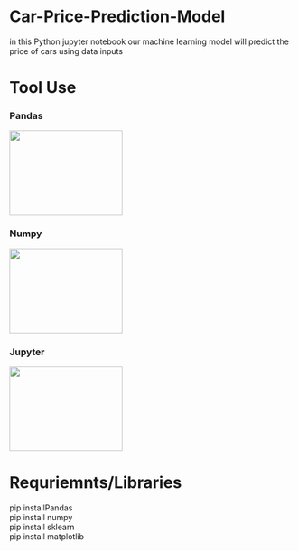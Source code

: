 # Car-Price-Prediction-Model
in this Python jupyter notebook our machine learning model will predict the price of cars using data inputs 
# Tool Use
<h3> Pandas</h3>
<img src="https://th.bing.com/th/id/OIP.vD5O0cGtIr0y-S6blOX8vAAAAA?rs=1&pid=ImgDetMain" width="200" height="150"><br>
<h3> Numpy</h3>
<img src="https://datascientest.com/wp-content/uploads/2021/04/illu_numpy_blog-125.png" width="200" height="150"><br>
<h3> Jupyter </h3>
<img src="https://th.bing.com/th/id/R.2942868590f96d71ef8a0964991967bb?rik=tRAHNzvycOTxwQ&pid=ImgRaw&r=0"width="200" height="150"><br>

# Requriemnts/Libraries
<tr>
    <td>pip installPandas</td><br>
    <td>pip install numpy</td><br>
    <td>pip install sklearn</td><br>
    <td>pip install matplotlib</td><br>
  </tr><br>
  
